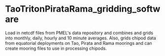 # TaoTritonPirataRama_gridding_software
Load in netcdf files from PMEL's data repository and combines and grids into monthly, daily, hourly and 10 minute averages. Also, grids chipod data from equatorial deployments on Tao, Pirata and Rama moorings and can create mooring files to use in processing chipods.
